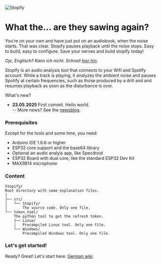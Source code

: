 ![Stopify](http://www.nikolairadke.de/stopify/stopify_back.jpg)


# What the... are they sawing again?

You're on your own and have just put on an audiobook, when the noise starts. That was clear. Stopify pauses playback until the noise stops. Easy to build, easy to configure. Save your nerves and build stopify today!  

*Oje, Englisch? Kann ich nicht. Schnell [hier hin](https://github.com/NikolaiRadke/Stopify/wiki)*.  
  
Stopify is an audio analysis tool that connects to your Wifi and Spotify account. While a track is playing, it analyzes the ambient noise and pauses Spotify at certain frequencies, 
such as those produced by a drill and and resumes playback as soon as the disturbance is over.

What's new?  
* **23.05.2025** First commit. Hello world.    
    -- More news? See the [newsblog](https://github.com/NikolaiRadke/Stopify/tree/main/NEWS.md).
     
### Prerequisites
  
Except for the tools and some time, you need:
* Arduino IDE 1.6.6 or higher
* ESP32 core support and the base64 library
* Optional an audio analyis app, like Specdroid
* ESP32 Board with dual core, like the standard ESP32 Dev Kit
* MAX9814 microphone

### Content
  
```
Stopify/
Root directory with some explanation files.  
|
├── src/
|   └── Stopify/
|       The source code. Only one file.
└── token_tool/
    The python tool to get the refresh token.
    ├── Linux/
    |   Precompiled Linux tool. Only one file.
    └── Windows/
        Precompiled Windows tool. Only one file.
```

### Let's get started!

Ready? Great! Let's start here: [German wiki](https://github.com/NikolaiRadke/Stopify/wiki).  



